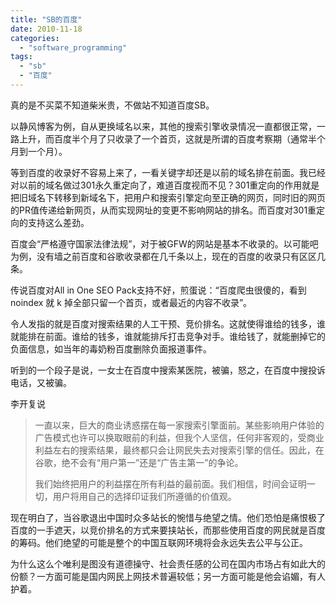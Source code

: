 ```yaml
---
title: "SB的百度"
date: 2010-11-18
categories: 
  - "software_programming"
tags: 
  - "sb"
  - "百度"
---
```


真的是不买菜不知道柴米贵，不做站不知道百度SB。

以静风博客为例，自从更换域名以来，其他的搜索引擎收录情况一直都很正常，一路上升，而百度半个月了只收录了一个首页，这就是所谓的百度考察期（通常半个月到一个月）。

等到百度的收录好不容易上来了，一看关键字却还是以前的域名排在前面。我已经对以前的域名做过301永久重定向了，难道百度视而不见？301重定向的作用就是把旧域名下转移到新域名下，把用户和搜索引擎定向至正确的网页，同时旧的网页的PR值传递给新网页，从而实现网址的变更不影响网站的排名。而百度对301重定向的支持这么差劲。

百度会“严格遵守国家法律法规”，对于被GFW的网站是基本不收录的。以可能吧为例，没有墙之前百度和谷歌收录都在几千条以上，现在的百度的收录只有区区几条。

传说百度对All in One SEO Pack支持不好，煎蛋说：“百度爬虫很傻的，看到 noindex 就 k 掉全部只留一个首页，或者最近的内容不收录”。

令人发指的就是百度对搜索结果的人工干预、竞价排名。这就使得谁给的钱多，谁就能排在前面。谁给的钱多，谁就能排斥打击竞争对手。谁给钱了，就能删掉它的负面信息，如当年的毒奶粉百度删除负面报道事件。

听到的一个段子是说，一女士在百度中搜索某医院，被骗，怒之，在百度中搜投诉电话，又被骗。

李开复说

> 一直以来，巨大的商业诱惑摆在每一家搜索引擎面前。某些影响用户体验的广告模式也许可以换取眼前的利益，但我个人坚信，任何非客观的，受商业利益左右的搜索结果，最终都只会让网民失去对搜索引擎的信任。因此，在谷歌，绝不会有“用户第一”还是“广告主第一”的争论。
> 
> 我们始终把用户的利益摆在所有利益的最前面。我们相信，时间会证明一切，用户将用自己的选择印证我们所遵循的价值观。

现在明白了，当谷歌退出中国时众多站长的惋惜与绝望之情。他们恐怕是痛恨极了百度的一手遮天，以竞价排名的方式来要挟站长，而那些使用百度的网民就是百度的筹码。他们绝望的可能是整个的中国互联网环境将会永远失去公平与公正。

为什么这么个唯利是图没有道德操守、社会责任感的公司在国内市场占有如此大的份额？一方面可能是国内网民上网技术普遍较低；另一方面可能是他会谄媚，有人护着。
